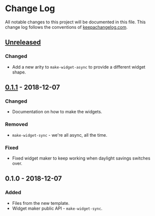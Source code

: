 # Change Log
All notable changes to this project will be documented in this file. This change log follows the conventions of [keepachangelog.com](http://keepachangelog.com/).

## [Unreleased]
### Changed
- Add a new arity to `make-widget-async` to provide a different widget shape.

## [0.1.1] - 2018-12-07
### Changed
- Documentation on how to make the widgets.

### Removed
- `make-widget-sync` - we're all async, all the time.

### Fixed
- Fixed widget maker to keep working when daylight savings switches over.

## 0.1.0 - 2018-12-07
### Added
- Files from the new template.
- Widget maker public API - `make-widget-sync`.

[Unreleased]: https://github.com/your-name/jackdaw-example/compare/0.1.1...HEAD
[0.1.1]: https://github.com/your-name/jackdaw-example/compare/0.1.0...0.1.1
